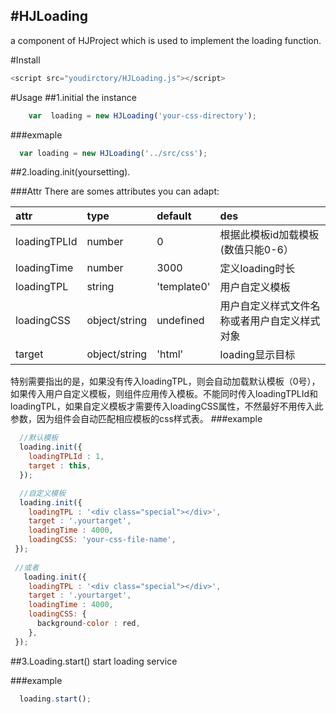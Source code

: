 #HJLoading
---
a component of HJProject which is used to implement the loading function.

#Install

```javascript
<script src="youdirctory/HJLoading.js"></script>
```

#Usage
##1.initial the instance 

```javascript
    var  loading = new HJLoading('your-css-directory');
```

###exmaple
```javascript
  var loading = new HJLoading('../src/css');
```
##2.loading.init(yoursetting).

###Attr
There are somes attributes you can adapt:

|attr | type | default| des
:-- | :-- | :-- | :--
loadingTPLId | number | 0 | 根据此模板id加载模板(数值只能0-6）
loadingTime | number | 3000 | 定义loading时长
loadingTPL | string | 'template0' | 用户自定义模板
loadingCSS | object/string | undefined | 用户自定义样式文件名称或者用户自定义样式对象
target | object/string | 'html' | loading显示目标

特别需要指出的是，如果没有传入loadingTPL，则会自动加载默认模板（0号），如果传入用户自定义模板，则组件应用传入模板。不能同时传入loadingTPLId和loadingTPL，如果自定义模板才需要传入loadingCSS属性，不然最好不用传入此参数，因为组件会自动匹配相应模板的css样式表。
###example
```javascript
  //默认模板
  loading.init({
    loadingTPLId : 1,
    target : this,
  });

  //自定义模板
  loading.init({
    loadingTPL : '<div class="special"></div>',
    target : '.yourtarget',
    loadingTime : 4000,
    loadingCSS: 'your-css-file-name',
 });
 
 //或者
   loading.init({
    loadingTPL : '<div class="special"></div>',
    target : '.yourtarget',
    loadingTime : 4000,
    loadingCSS: {
      background-color : red,
    },
 });
```

##3.Loading.start()
start loading service

###example
```javascript
  loading.start();
```
